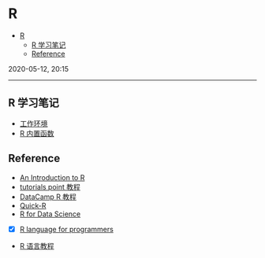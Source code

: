 # R

- [R](#r)
  - [R 学习笔记](#r-%e5%ad%a6%e4%b9%a0%e7%ac%94%e8%ae%b0)
  - [Reference](#reference)

2020-05-12, 20:15
***

## R 学习笔记

- [工作环境](basic/environment.md)
- [R 内置函数](basic/function.md)

## Reference

- [An Introduction to R](https://cran.r-project.org/doc/manuals/R-intro.html)
- [tutorials point 教程](https://www.tutorialspoint.com/r/index.htm)
- [DataCamp R 教程](https://www.datacamp.com/courses/free-introduction-to-r)
- [Quick-R](https://www.statmethods.net/index.html)
- [R for Data Science](https://r4ds.had.co.nz/)
- [x] [R language for programmers](https://www.johndcook.com/blog/r_language_for_programmers/)
- [R 语言教程](http://www.math.pku.edu.cn/teachers/lidf/docs/Rbook/html/_Rbook/index.html)
